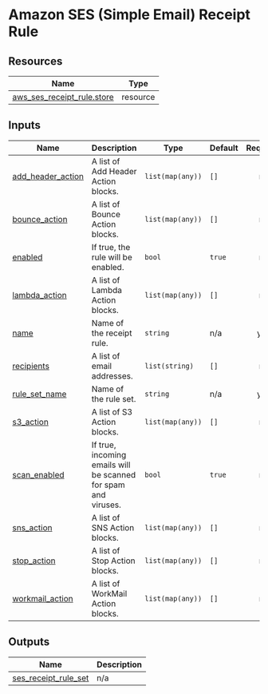 # Amazon SES (Simple Email) Receipt Rule

## Resources

| Name | Type |
|------|------|
| [aws_ses_receipt_rule.store](https://registry.terraform.io/providers/hashicorp/aws/latest/docs/resources/ses_receipt_rule) | resource |

## Inputs

| Name | Description | Type | Default | Required |
|------|-------------|------|---------|:--------:|
| <a name="input_add_header_action"></a> [add\_header\_action](#input\_add\_header\_action) | A list of Add Header Action blocks. | `list(map(any))` | `[]` | no |
| <a name="input_bounce_action"></a> [bounce\_action](#input\_bounce\_action) | A list of Bounce Action blocks. | `list(map(any))` | `[]` | no |
| <a name="input_enabled"></a> [enabled](#input\_enabled) | If true, the rule will be enabled. | `bool` | `true` | no |
| <a name="input_lambda_action"></a> [lambda\_action](#input\_lambda\_action) | A list of Lambda Action blocks. | `list(map(any))` | `[]` | no |
| <a name="input_name"></a> [name](#input\_name) | Name of the receipt rule. | `string` | n/a | yes |
| <a name="input_recipients"></a> [recipients](#input\_recipients) | A list of email addresses. | `list(string)` | `[]` | no |
| <a name="input_rule_set_name"></a> [rule\_set\_name](#input\_rule\_set\_name) | Name of the rule set. | `string` | n/a | yes |
| <a name="input_s3_action"></a> [s3\_action](#input\_s3\_action) | A list of S3 Action blocks. | `list(map(any))` | `[]` | no |
| <a name="input_scan_enabled"></a> [scan\_enabled](#input\_scan\_enabled) | If true, incoming emails will be scanned for spam and viruses. | `bool` | `true` | no |
| <a name="input_sns_action"></a> [sns\_action](#input\_sns\_action) | A list of SNS Action blocks. | `list(map(any))` | `[]` | no |
| <a name="input_stop_action"></a> [stop\_action](#input\_stop\_action) | A list of Stop Action blocks. | `list(map(any))` | `[]` | no |
| <a name="input_workmail_action"></a> [workmail\_action](#input\_workmail\_action) | A list of WorkMail Action blocks. | `list(map(any))` | `[]` | no |

## Outputs

| Name | Description |
|------|-------------|
| <a name="output_ses_receipt_rule_set"></a> [ses\_receipt\_rule\_set](#output\_ses\_receipt\_rule\_set) | n/a |
